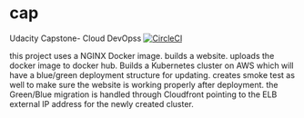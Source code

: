 # cap
Udacity Capstone- Cloud DevOpss
[![CircleCI](https://dl.circleci.com/status-badge/img/gh/cstclair252/cap/tree/main.svg?style=svg)](https://dl.circleci.com/status-badge/redirect/gh/cstclair252/cap/tree/main)

this project uses a NGINX Docker image. builds a website. uploads the docker image to docker hub. Builds a Kubernetes cluster on AWS which will have a blue/green deployment structure for updating.  creates smoke test as well to make sure the website is working properly after deployment.  the Green/Blue migration is handled through Cloudfront pointing to the ELB external IP address for the newly created cluster. 
